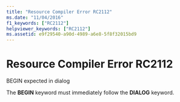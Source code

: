 ```yaml
---
title: "Resource Compiler Error RC2112"
ms.date: "11/04/2016"
f1_keywords: ["RC2112"]
helpviewer_keywords: ["RC2112"]
ms.assetid: e9f29540-a90d-4989-a6e8-5f8f32015bd9
---
```

# Resource Compiler Error RC2112

BEGIN expected in dialog

The **BEGIN** keyword must immediately follow the **DIALOG** keyword.